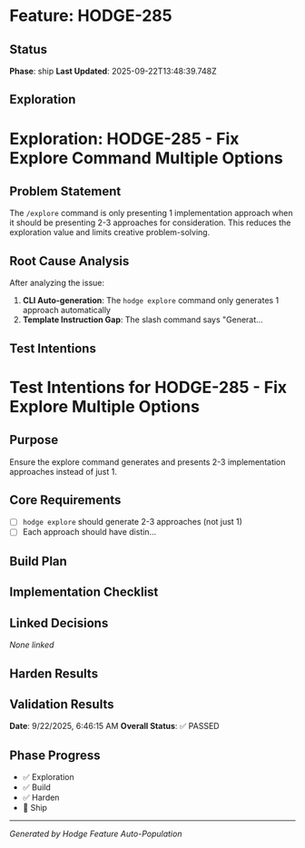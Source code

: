 # Feature: HODGE-285

## Status
**Phase**: ship
**Last Updated**: 2025-09-22T13:48:39.748Z

## Exploration
# Exploration: HODGE-285 - Fix Explore Command Multiple Options

## Problem Statement
The `/explore` command is only presenting 1 implementation approach when it should be presenting 2-3 approaches for consideration. This reduces the exploration value and limits creative problem-solving.

## Root Cause Analysis
After analyzing the issue:
1. **CLI Auto-generation**: The `hodge explore` command only generates 1 approach automatically
2. **Template Instruction Gap**: The slash command says "Generat...

## Test Intentions
# Test Intentions for HODGE-285 - Fix Explore Multiple Options

## Purpose
Ensure the explore command generates and presents 2-3 implementation approaches instead of just 1.

## Core Requirements
- [ ] `hodge explore` should generate 2-3 approaches (not just 1)
- [ ] Each approach should have distin...

## Build Plan
## Implementation Checklist


## Linked Decisions
_None linked_

## Harden Results
## Validation Results
**Date**: 9/22/2025, 6:46:15 AM
**Overall Status**: ✅ PASSED




## Phase Progress
- ✅ Exploration
- ✅ Build
- ✅ Harden
- 🔄 Ship

---
_Generated by Hodge Feature Auto-Population_
